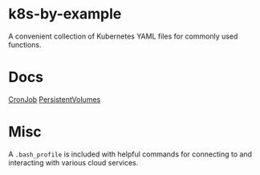 # k8s-by-example
A convenient collection of Kubernetes YAML files for commonly used functions.

# Docs
[CronJob](https://kubernetes.io/docs/tasks/job/automated-tasks-with-cron-jobs/)
[PersistentVolumes](https://kubernetes.io/docs/concepts/storage/persistent-volumes/)

# Misc
A `.bash_profile` is included with helpful commands for connecting to and interacting with various cloud services. 